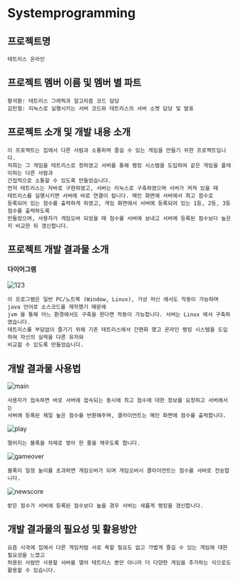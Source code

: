 # Systemprogramming

프로젝트명 
-------------

    테트리스 온라인

프로젝트 멤버 이름 및 멤버 별 파트
-------------

    황석환: 테트리스 그래픽과 알고리즘 코드 담당
    김민철: 리눅스로 실행시키는 서버 코드와 테트리스의 서버 소켓 담당 및 발표

프로젝트 소개 및 개발 내용 소개
-------------

    이 프로젝트는 집에서 다른 사람과 소통하며 즐길 수 있는 게임을 만들기 위한 프로젝트입니다.
    저희는 그 게임을 테트리스로 정하였고 서버를 통해 랭킹 시스템을 도입하여 같은 게임을 플레이하는 다른 사람과
    간접적으로 소통할 수 있도록 만들었습니다.
    먼저 테트리스는 자바로 구현하였고, 서버는 리눅스로 구축하였으며 서버가 켜져 있을 때 
    테트리스를 실행시키면 서버에 바로 연결이 됩니다. 메인 화면에 서버에서 최고 점수로 
    등록되어 있는 점수를 출력하게 하였고, 게임 화면에서 서버에 등록되어 있는 1등, 2등, 3등 점수를 출력하도록 
    만들었으며, 사용자가 게임오버 되었을 때 점수를 서버에 보내고 서버에 등록된 점수보다 높은지 비교한 뒤 갱신합니다.

프로젝트 개발 결과물 소개
-------------

#### 다이어그램

  ![123](https://user-images.githubusercontent.com/94677219/144748161-0e9820a8-3e02-464c-b364-c721af22e010.png)
  
    이 프로그램은 일반 PC/노트북 (Window, Linux), 가상 머신 에서도 작동이 가능하며 java 언어로 소스코드를 제작했기 때문에 
    jvm 을 통해 어느 환경에서도 구축을 한다면 작동이 가능합니다. 서버는 Linux 에서 구축하였습니다. 
    테트리스를 부담없이 즐기기 위해 기존 테트리스에서 간편화 했고 온라인 랭킹 시스템을 도입하여 자신의 실력을 다른 유저와
    비교할 수 있도록 만들었습니다.
  
개발 결과물 사용법
--------------

  ![main](https://user-images.githubusercontent.com/94677219/144749248-a6fc6b93-a821-4119-abe6-b587bd2c010d.png)
  
    사용자가 접속하면 바로 서버에 접속되는 동시에 최고 점수에 대한 정보를 요청하고 서버에서는 
    서버에 등록된 제일 높은 점수를 반환해주며, 클라이언트는 메인 화면에 점수를 출력합니다.
    
  ![play](https://user-images.githubusercontent.com/94677219/144749312-7c2e9ca2-2089-4b3e-bc73-5522d5bad90e.png)

    떨어지는 블록을 차례로 쌓아 한 줄을 채우도록 합니다.
    
  ![gameover](https://user-images.githubusercontent.com/94677219/144749379-fcf08adf-86b0-471a-bc5a-6d3a9bb50270.png)
  
    블록이 일정 높이를 초과하면 게임오버가 되며 게임오버시 클라이언트는 점수를 서버로 전송합니다.
    
  ![newscore](https://user-images.githubusercontent.com/94677219/144749414-6456ea6a-1b84-4b90-833b-ccf7d8454b4d.png)
  
    받은 점수가 서버에 등록된 점수보다 높을 경우 서버는 새롭게 랭킹을 갱신합니다.
  
 개발 결과물의 필요성 및 활용방안
 --------------
 
    요즘 시국에 집에서 다른 게임처럼 서로 욕할 필요도 없고 가볍게 즐길 수 있는 게임에 대한 필요성을 느꼈고
    허용된 사람만 사용할 서버를 열어 테트리스 뿐만 아니라 더 다양한 게임을 추가하는 식으로도 활용할 수 있습니다.
